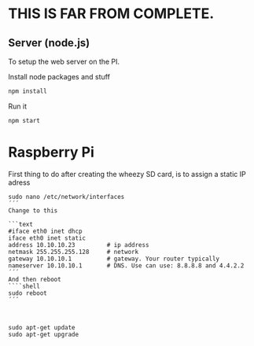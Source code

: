 # THIS IS FAR FROM COMPLETE.

## Server (node.js)

To setup the web server on the PI.

Install node packages and stuff
```javascript
npm install
```

Run it
```javascript
npm start
```


# Raspberry Pi
First thing to do after creating the wheezy SD card, is to assign a static IP adress
```shell
sudo nano /etc/network/interfaces
´´´
Change to this

```text
#iface eth0 inet dhcp
iface eth0 inet static
address 10.10.10.23 		# ip address
netmask 255.255.255.128 	# network
gateway 10.10.10.1 			# gateway. Your router typically
nameserver 10.10.10.1 		# DNS. Use can use: 8.8.8.8 and 4.4.2.2
´´´
And then reboot
````shell
sudo reboot
´´´



sudo apt-get update
sudo apt-get upgrade
